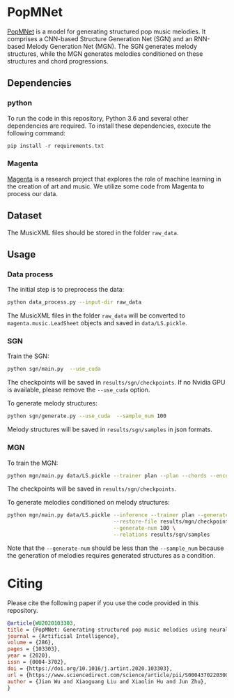 # PopMNet

[PopMNet](https://wujian752.github.io/PopMNet/) is a model for generating structured pop music melodies.
It comprises a CNN-based Structure Generation Net (SGN) and an RNN-based Melody Generation Net (MGN).
The SGN generates melody structures, while the MGN generates melodies conditioned on these structures and chord progressions.

## Dependencies

### python

To run the code in this repository, Python 3.6 and several other dependencies are required. 
To install these dependencies, execute the following command:

```python
pip install -r requirements.txt
```

### Magenta

[Magenta](https://github.com/tensorflow/magenta) is a research project that explores the role of machine learning in the creation of art and music. 
We utilize some code from Magenta to process our data.

## Dataset
The MusicXML files should be stored in the folder ```raw_data```.

## Usage
### Data process
The initial step is to preprocess the data:

```bash
python data_process.py --input-dir raw_data
```

The MusicXML files in the folder ```raw_data``` will be converted to ```magenta.music.LeadSheet``` objects and saved in ```data/LS.pickle```.


### SGN
Train the SGN:

```bash
python sgn/main.py  --use_cuda
```

The checkpoints will be saved in ```results/sgn/checkpoints```.
If no Nvidia GPU is available, please remove the ```--use_cuda``` option.

To generate melody structures:

```bash
python sgn/generate.py --use_cuda  --sample_num 100
```

Melody structures will be saved in ```results/sgn/samples``` in json formats.

### MGN

To train the MGN:

```bash
python mgn/main.py data/LS.pickle --trainer plan --plan --chords --encoder-decoder onehot --save-dir results/mgn --render-chords
```

The checkpoints will be saved in ```results/sgn/checkpoints```.

To generate melodies conditioned on melody structures:

```bash
python mgn/main.py data/LS.pickle --inference --trainer plan --generate-dir results/mgn/generate \
								  --restore-file results/mgn/checkpoints/best_checkpoint \
								  --generate-num 100 \
								  --relations results/sgn/samples
```

Note that the ```--generate-num``` should be less than the ```--sample_num``` because the generation of melodies requires generated structures as a condition.

# Citing

Please cite the following paper if you use the code provided in this repository.

```bibtex
@article{WU2020103303,
title = {PopMNet: Generating structured pop music melodies using neural networks},
journal = {Artificial Intelligence},
volume = {286},
pages = {103303},
year = {2020},
issn = {0004-3702},
doi = {https://doi.org/10.1016/j.artint.2020.103303},
url = {https://www.sciencedirect.com/science/article/pii/S000437022030062X},
author = {Jian Wu and Xiaoguang Liu and Xiaolin Hu and Jun Zhu},
}
```
